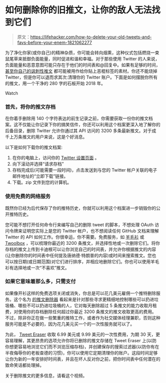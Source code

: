 # 如何删除你的旧推文，让你的敌人无法找到它们

> 原文：<https://lifehacker.com/how-to-delete-your-old-tweets-and-favs-before-your-enem-1821062277>

为了净化你家(或你自己)的精神杂质，你可能会转向烟熏，这种仪式包括燃烧一束鼠尾草来抵御负面能量，同时促进和谐和幸福。对于那些使用 Twitter 的人来说，负面能量和恶意意图可能只存在于他们的时间表和@回复中。如果有足够的时间， [甚至你自己的讽刺性推文](https://splinternews.com/msnbc-caves-to-rightwing-smear-campaign-and-cuts-ties-w-1820993342) 都可能被用作给你贴上恶棍标签的素材。你还不能烧掉 Twitter，但是你可以退而求其次:清理你的 Twitter 账户。下面是如何摆脱你所有的推文，用一个干净的 280 字的石板开始 2018 年。

Watch

### **首先，将你的推文存档**

在你着手删除用 140 个字符表达的前生记录之前，你需要获取一份你的推文档案。这不仅能让你记录下你的搞笑信件，你还可以利用这个档案更深入地了解你的后备目录，删除 Twitter 允许你通过其 API 访问的 3200 多条最新推文。对于成千上万条推文的用户来说，这是个好消息。

以下是如何下载你的推文档案:

1.  在你的电脑上，访问你的 [Twitter 设置页面](https://twitter.com/settings/account) 。
2.  向下滚动并选择“请求存档”
3.  存档完成后(可能需要一段时间)，点击发送到与您的 Twitter 帐户关联的电子邮件地址的“立即下载”链接。
4.  下载。zip 文件到您的计算机。

### **使用免费的网络服务**

既然你已经为后代保存了你的推特历史，你就可以利用这个档案进一步销毁你的公开推特历史。

您可能不想打开任何命令行来编写自己的删除 tweet 的脚本，不想处理 OAuth 访问令牌来证明您实际上是您的 Twitter 帐户，也不想阅读任何 GitHub 文档来理解 Twitter 的 API 如何工作。你很幸运，你不需要。免费服务，如 [羊毛衫](https://www.gocardigan.com/) 或 [Twoolbox](http://deletealltweets.com/connect.php?hl=en) ，可以梳理你最近的 3200 条推文，并选择性地或一次删除它们。将你存档的推文上传到卡迪根可以让你浏览自己的时间表，并允许你根据推文的内容(让你删除你的时间表中任何提及唐纳德·特朗普的内容)或时间来搜索推文。您也可以按日期(或日期范围)对它们进行排序，并相应地删除它们。你也可以使用羊毛衫有选择地或一次“不喜欢”推文。

### **如果它意味着那么多，只需支付**

如果像开衫这样的免费选项关闭或消失，你总是可以花几美元雇佣一个推特删除服务。这个名为 [的推文删除器](https://www.tweetdeleter.com/en) 看起来是针对那些寻求更精细地控制哪些可以扔进垃圾桶、哪些不可以扔进垃圾桶的人，它对每天删除超过 5 条推文的能力收取月租费，对使用你的存档删除任何超过你最近 3200 条推文的推文收取更高的费用。不过，除非你正在做一些繁重的推特工作，或者作为社交媒体经理兼职，否则这种服务可能是不必要的，因为花几美元买一个的一次性服务就可以了。

为此， [Tweet Eraser](https://www.tweeteraser.com/) 收取 6.99 美元或 9.99 美元的一次性费用，为期 30 天，更容易理解，其更昂贵的选项允许你将已删除的推文存储在 Tweet Eraser 上(以防你想更容易地浏览它们而不浏览压缩存档)，并创建保存的搜索过滤器(以防你有在半夜侮辱你的老板查德的习惯)，你可以使用它定期清理你的账户。这段时间足够让你为新的一年安排好时间表，并且在坏人反对你之前，把你时间表中任何潜在的致命笑话都处理掉。

关于删除推文的更多信息，请看这个视频。